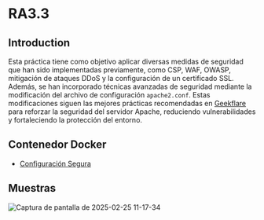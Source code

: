 # RA3.3

## Introduction

Esta práctica tiene como objetivo aplicar diversas medidas de seguridad que han sido implementadas previamente, como CSP, WAF, OWASP, mitigación de ataques DDoS y la configuración de un certificado SSL. Además, se han incorporado técnicas avanzadas de seguridad mediante la modificación del archivo de configuración `apache2.conf`. Estas modificaciones siguen las mejores prácticas recomendadas en [Geekflare](https://geekflare.com/cybersecurity/apache-web-server-hardening-security/) para reforzar la seguridad del servidor Apache, reduciendo vulnerabilidades y fortaleciendo la protección del entorno.

## Contenedor Docker

* [Configuración Segura](https://hub.docker.com/r/pedmmonsot/lastone)

## Muestras

![Captura de pantalla de 2025-02-25 11-17-34](https://github.com/user-attachments/assets/19b7206b-4e90-4c34-b9b6-0b03e9aeee67)

